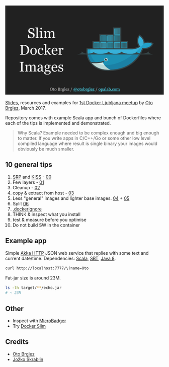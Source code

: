 [![Slides](./slides.png)][slides]

[Slides][slides], resources and examples for [1st Docker Ljubljana meetup][docker-meetup] by [Oto Brglez][otobrglez], March 2017.

Repository comes with example Scala app and bunch of Dockerfiles where each of the tips is implemented and demonstrated.

> Why Scala? Example needed to be complex enough and big enough to matter. If you write apps in C/C++/Go or some other low level compiled language where result is single binary your images would obviously be much smaller.

## 10 general tips

1. [SRP][srp] and [KISS][kiss] - [00](Dockerfile.00)
2. Few layers - [01](Dockerfile.01)
3. Cleanup - [02](Dockerfile.02)
4. copy & extract from host - [03](Dockerfile.03)
5. Less "general" images and lighter base images. [04](Dockerfile.04) + [05](Dockerfile.05)
6. Split [06](Dockerfile.06)
7. [.dockerignore](.dockerignore)
8. THINK & inspect what you install
9. test & measure before you optimise
10. Do not build SW in the container


## Example app

Simple [Akka HTTP][akka-http] JSON web service that replies with some text and current date/time. Dependencies: [Scala], [SBT], [Java 8][java].

```bash
curl http://localhost:7777/\?name=Oto
```

Fat-jar size is around 23M.
```bash
ls -lh target/**/echo.jar
# ~ 23M
```

## Other

- Inspect with [MicroBadger](https://microbadger.com)
- Try [Docker Slim](https://github.com/docker-slim/docker-slim)

## Credits

- [Oto Brglez](https://github.com/otobrglez)
- [Jožko Škrablin](https://github.com/jozko)

[otobrglez]: https://github.com/otobrglez
[docker-meetup]: https://www.meetup.com/Docker-Ljubljana/events/237617613/
[alpine]: https://hub.docker.com/_/alpine/
[akka-http]: http://doc.akka.io/docs/akka-http/current/scala.html
[java]: https://www.java.com/
[scala]: https://www.scala-lang.org/
[sbt]: http://www.scala-sbt.org/
[busybox]: https://hub.docker.com/_/busybox/
[srp]: https://en.wikipedia.org/wiki/Single_responsibility_principle
[kiss]: https://en.wikipedia.org/wiki/KISS_principle
[slides]: https://docs.google.com/presentation/d/1K0DHW31W5cj1d9hxzAn0sDSKntGpDVdaUzUy1HKZ1XU/edit?usp=sharing

